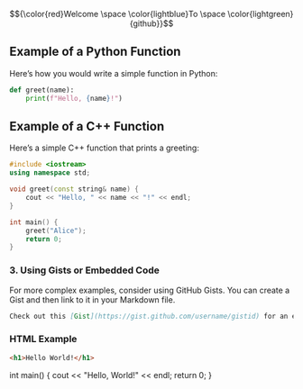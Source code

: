 $${\color{red}Welcome \space \color{lightblue}To \space \color{lightgreen}{github}}$$

## Example of a Python Function

Here’s how you would write a simple function in Python:

```python
def greet(name):
    print(f"Hello, {name}!")

```
## Example of a C++ Function

Here’s a simple C++ function that prints a greeting:

```cpp
#include <iostream>
using namespace std;

void greet(const string& name) {
    cout << "Hello, " << name << "!" << endl;
}

int main() {
    greet("Alice");
    return 0;
}
```


### 3. **Using Gists or Embedded Code**

For more complex examples, consider using GitHub Gists. You can create a Gist and then link to it in your Markdown file.

```markdown
Check out this [Gist](https://gist.github.com/username/gistid) for an example of C++ code.
```

### HTML Example

```html
<h1>Hello World!</h1>
```

int main() {
    cout << "Hello, World!" << endl;
    return 0;
}

```
